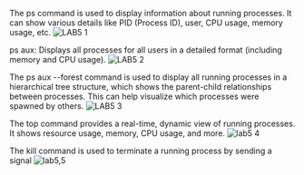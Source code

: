 The ps command is used to display information about running processes. It can show various details like PID (Process ID), user, CPU usage, memory usage, etc.
![LAB5 1](https://github.com/user-attachments/assets/9e6bfb54-20a7-45f3-b50d-fd782e00fbe0)



ps aux: Displays all processes for all users in a detailed format (including memory and CPU usage).
![LAB5 2](https://github.com/user-attachments/assets/4b6d8c14-43f0-4cd5-8f6f-4c21262849c9)


The ps aux --forest command is used to display all running processes in a hierarchical tree structure, which shows the parent-child relationships between processes. 
This can help visualize which processes were spawned by others.
![LAB5 3](https://github.com/user-attachments/assets/a19f6e97-20f6-43f4-b8d1-6895be5e7729)



The top command provides a real-time, dynamic view of running processes. It shows resource usage, memory, CPU usage, and more.
![lab5 4](https://github.com/user-attachments/assets/47085b0b-7523-4b72-b9fb-411647e434c3)



The kill command is used to terminate a running process by sending a signal 
![lab5,5](https://github.com/user-attachments/assets/feb9bd6c-ef31-4897-aa41-9760fbf85580)
